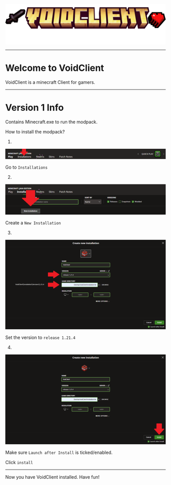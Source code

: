 ![logo](png/logos.png)

---

# Welcome to VoidClient
VoidClient is a minecraft Client for gamers.

---

# Version 1 Info
Contains Minecraft.exe to run the modpack.

How to install the modpack?

1.
![ss](screenshot/1.png)

Go to `Installations`

2.
![ss](screenshot/2.png)

Create a `New Installation`

3.
![ss](screenshot/3.png)

Set the version to `release 1.21.4`

4.
![ss](screenshot/4.png)

Make sure `Launch after Install` is ticked/enabled.

Click `install`

---

Now you have VoidClient installed. Have fun!
